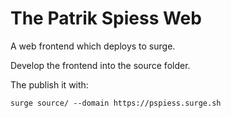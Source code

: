 # The Patrik Spiess Web

A web frontend which deploys to surge.

Develop the frontend into the source folder.

The publish it with:

    surge source/ --domain https://pspiess.surge.sh
